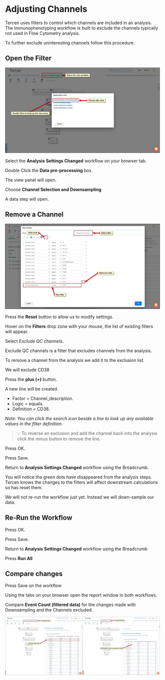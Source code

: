 # Adjusting Channels

Tercen uses filters to control which channels are included in an analysis. The Immunophenotyping workflow is built to exclude the channels typically not used in Flow Cytometry analysis.

To further exclude uninteresting channels follow this procedure.

## Open the Filter

![Screenshot](images/2_select_view.jpg)

Select the **Analysis Settings Changed** workflow on your browser tab.

Double Click the **Data pre-processing** box.

The view panel will open.

Choose **Channel Selection and Downsampling**

A data step will open.

## Remove a Channel

![Screenshot](images/2_filter_channels.jpg)

Press the **Reset** button to allow us to modify settings.

Hover on the **Filters** drop zone with your mouse, the list of existing filters will appear.

Select *Exclude QC channels*.

Exclude QC channels is a filter that excludes channels from the analysis.

To remove a channel from the analysis we add it to the exclusion list.

We will exclude CD38

Press the **plus (+)** button.

A new line will be created.

- Factor = Channel_description.
- Logic = equals.
- Definition = CD38.

*Note: You can click the search icon beside a line to look up any available values in the filter definition.*

>:bulb:
To reverse an exclusion and add the channel back into the analysis click the minus button to remove the line.

Press OK.

Press Save.

Return to **Analysis Settings Changed** workflow using the Breadcrumb.

You will notice the green dots have disappeared from the analysis steps. Tercen knows the changes to the filters will affect downstream calculations so has reset them.

We will not re-run the workflow just yet. Instead we will down-sample our data.

## Re-Run the Workflow

Press OK.

Press Save.

Return to **Analysis Settings Changed** workflow using the Breadcrumb

Press **Run All**

## Compare changes

Press Save on the workflow

Using the tabs on your browser open the report window in both workflows.

Compare **Event Count (filtered data)** for the changes made with Downsampling and the Channels excluded.

![Screenshot](images/2_comparison.jpg)
